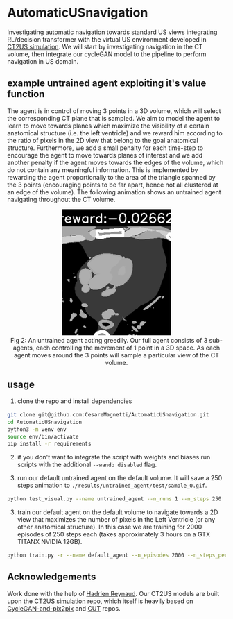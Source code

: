 # AutomaticUSnavigation

Investigating automatic navigation towards standard US views integrating RL/decision transformer with the virtual US environment developed in [CT2US simulation](https://github.com/CesareMagnetti/CT2UStransfer). We will start by investigating navigation in the CT volume, then integrate our cycleGAN model to the pipeline to perform navigation in US domain.

## example untrained agent exploiting it's value function

The agent is in control of moving 3 points in a 3D volume, which will select the corresponding CT plane that is sampled. We aim to model the agent to learn to move towards planes which maximize the visibility of a certain anatomical structure (i.e. the left ventricle) and we reward him according to the ratio of pixels in the 2D view that belong to the goal anatomical structure. Furthermore, we add a small penalty for each time-step to encourage the agent to move towards planes of interest and we add another penalty if the agent moves towards the edges of the volume, which do not contain any meaningful information. This is implemented by rewarding the agent proportionally to the area of the triangle spanned by the 3 points (encouraging points to be far apart, hence not all clustered at an edge of the volume). The following animation shows an untrained agent navigating throughout the CT volume.

<div align="center">
    <img width="50%" src="results/untrained_agent/navigation.gif", alt="untrained agent acting greedily."
	title="untrained agent acting greedily." ><br>
	Fig 2: An untrained agent acting greedily. Our full agent consists of 3 sub-agents, each controlling the movement of 1 point in a 3D space. As each agent 	  moves around the 3 points will sample a particular view of the CT volume.<br>
</div>

## usage

1. clone the repo and install dependencies

```bash
git clone git@github.com:CesareMagnetti/AutomaticUSnavigation.git
cd AutomaticUSnavigation
python3 -m venv env
source env/bin/activate
pip install -r requirements
```

2. if you don't want to integrate the script with weights and biases run scripts with the additional ```--wandb disabled``` flag.

3. run our default untrained agent on the default volume. It will save a 250 steps animation to ```./results/untrained_agent/test/sample_0.gif```.

```bash
python test_visual.py --name untrained_agent --n_runs 1 --n_steps 250
```

3. train our default agent on the default volume to navigate towards a 2D view that maximizes the number of pixels in the Left Ventricle (or any other anatomical structure). In this case we are training for 2000 episodes of 250 steps each (takes approximately 3 hours on a GTX TITANX NVIDIA 12GB).

```bash
python train.py -r --name default_agent --n_episodes 2000 --n_steps_per_episode 250
```


## Acknowledgements
Work done with the help of [Hadrien Reynaud](https://github.com/HReynaud). Our CT2US models are built upon the [CT2US simulation](https://github.com/CesareMagnetti/CT2UStransfer) repo, which itself is heavily based on [CycleGAN-and-pix2pix](https://github.com/junyanz/pytorch-CycleGAN-and-pix2pix) and [CUT](https://github.com/taesungp/contrastive-unpaired-translation) repos.


